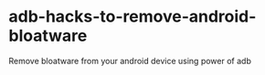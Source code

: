 # adb-hacks-to-remove-android-bloatware
Remove bloatware from your android device using power of adb
